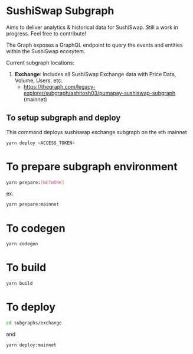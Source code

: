 # SushiSwap Subgraph

Aims to deliver analytics & historical data for SushiSwap. Still a work in progress. Feel free to contribute!

The Graph exposes a GraphQL endpoint to query the events and entities within the SushiSwap ecosytem.

Current subgraph locations:

1. **Exchange**: Includes all SushiSwap Exchange data with Price Data, Volume, Users, etc:
   + https://thegraph.com/legacy-explorer/subgraph/ashitosh03/pumapay-sushiswap-subgraph (mainnet)
  
## To setup subgraph and deploy 
This command deploys sushiswap exchange subgraph on the eth mainnet

```bash
yarn deploy <ACCESS_TOKEN>
```
# To prepare subgraph environment

```bash
yarn prepare:[NETWORK]
```
ex. 

```bash
yarn prepare:mainnet
```
# To codegen

```bash
yarn codegen
```
# To build

```bash
yarn build
```

# To deploy

```bash
cd subgraphs/exchange
```
and


```bash
yarn deploy:mainnet
```